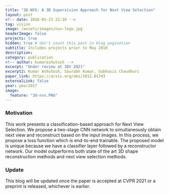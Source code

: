 ```yaml
---
title: "3D-NVS: A 3D Supervision Approach for Next View Selection"
layout: post
<!-- date: 2016-01-23 22:10 -->
tag: vision
image: /assets/images/nus-logo.jpg
headerImage: false
projects: true
hidden: true # don't count this post in blog pagination
subtitle: Includes projects prior to May 2018
description: 
category: publication
<!-- author: kumarashutosh -->
excerpt: "Under review at 3DV 2021"
excerpt2: Kumar Ashutosh, Saurabh Kumar, Subhasis Chaudhuri
paper_link: https://arxiv.org/abs/2012.01743
externalLink: false
year: year2017
image:
  feature: "3d-nvs.PNG"
---
```


### Motivation &nbsp;

This work presents a classification-based approach for Next View Selection. We propose a two-stage CNN network to simultaneously obtain next view and reconstruct based on the input images. In this process, we propose a loss function which is end-to-end trainable. The proposed model is unique because we have a classifier layer followed by a reconstructor network. Our model outperforms both state of the art 3D shape reconstruction methods and next view selection methods.

### Update &nbsp;

This blog will be updated once the paper is accepted at CVPR 2021 or a preprint is released, whichever is earlier. 